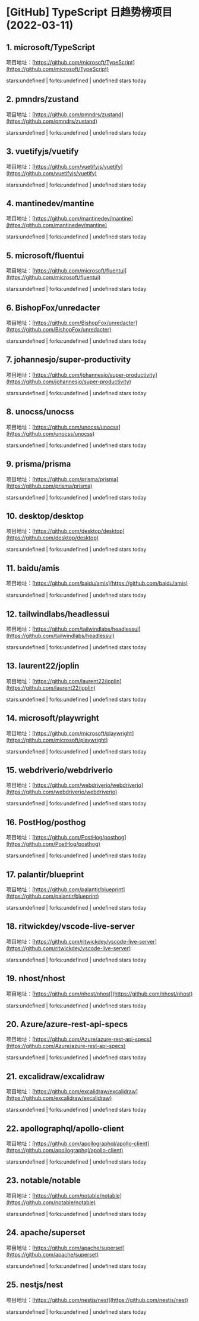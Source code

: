 # [GitHub] TypeScript 日趋势榜项目(2022-03-11)

## 1. microsoft/TypeScript 

项目地址：[https://github.com/microsoft/TypeScript](https://github.com/microsoft/TypeScript)

stars:undefined | forks:undefined | undefined stars today 



## 2. pmndrs/zustand 

项目地址：[https://github.com/pmndrs/zustand](https://github.com/pmndrs/zustand)

stars:undefined | forks:undefined | undefined stars today 



## 3. vuetifyjs/vuetify 

项目地址：[https://github.com/vuetifyjs/vuetify](https://github.com/vuetifyjs/vuetify)

stars:undefined | forks:undefined | undefined stars today 



## 4. mantinedev/mantine 

项目地址：[https://github.com/mantinedev/mantine](https://github.com/mantinedev/mantine)

stars:undefined | forks:undefined | undefined stars today 



## 5. microsoft/fluentui 

项目地址：[https://github.com/microsoft/fluentui](https://github.com/microsoft/fluentui)

stars:undefined | forks:undefined | undefined stars today 



## 6. BishopFox/unredacter 

项目地址：[https://github.com/BishopFox/unredacter](https://github.com/BishopFox/unredacter)

stars:undefined | forks:undefined | undefined stars today 



## 7. johannesjo/super-productivity 

项目地址：[https://github.com/johannesjo/super-productivity](https://github.com/johannesjo/super-productivity)

stars:undefined | forks:undefined | undefined stars today 



## 8. unocss/unocss 

项目地址：[https://github.com/unocss/unocss](https://github.com/unocss/unocss)

stars:undefined | forks:undefined | undefined stars today 



## 9. prisma/prisma 

项目地址：[https://github.com/prisma/prisma](https://github.com/prisma/prisma)

stars:undefined | forks:undefined | undefined stars today 



## 10. desktop/desktop 

项目地址：[https://github.com/desktop/desktop](https://github.com/desktop/desktop)

stars:undefined | forks:undefined | undefined stars today 



## 11. baidu/amis 

项目地址：[https://github.com/baidu/amis](https://github.com/baidu/amis)

stars:undefined | forks:undefined | undefined stars today 



## 12. tailwindlabs/headlessui 

项目地址：[https://github.com/tailwindlabs/headlessui](https://github.com/tailwindlabs/headlessui)

stars:undefined | forks:undefined | undefined stars today 



## 13. laurent22/joplin 

项目地址：[https://github.com/laurent22/joplin](https://github.com/laurent22/joplin)

stars:undefined | forks:undefined | undefined stars today 



## 14. microsoft/playwright 

项目地址：[https://github.com/microsoft/playwright](https://github.com/microsoft/playwright)

stars:undefined | forks:undefined | undefined stars today 



## 15. webdriverio/webdriverio 

项目地址：[https://github.com/webdriverio/webdriverio](https://github.com/webdriverio/webdriverio)

stars:undefined | forks:undefined | undefined stars today 



## 16. PostHog/posthog 

项目地址：[https://github.com/PostHog/posthog](https://github.com/PostHog/posthog)

stars:undefined | forks:undefined | undefined stars today 



## 17. palantir/blueprint 

项目地址：[https://github.com/palantir/blueprint](https://github.com/palantir/blueprint)

stars:undefined | forks:undefined | undefined stars today 



## 18. ritwickdey/vscode-live-server 

项目地址：[https://github.com/ritwickdey/vscode-live-server](https://github.com/ritwickdey/vscode-live-server)

stars:undefined | forks:undefined | undefined stars today 



## 19. nhost/nhost 

项目地址：[https://github.com/nhost/nhost](https://github.com/nhost/nhost)

stars:undefined | forks:undefined | undefined stars today 



## 20. Azure/azure-rest-api-specs 

项目地址：[https://github.com/Azure/azure-rest-api-specs](https://github.com/Azure/azure-rest-api-specs)

stars:undefined | forks:undefined | undefined stars today 



## 21. excalidraw/excalidraw 

项目地址：[https://github.com/excalidraw/excalidraw](https://github.com/excalidraw/excalidraw)

stars:undefined | forks:undefined | undefined stars today 



## 22. apollographql/apollo-client 

项目地址：[https://github.com/apollographql/apollo-client](https://github.com/apollographql/apollo-client)

stars:undefined | forks:undefined | undefined stars today 



## 23. notable/notable 

项目地址：[https://github.com/notable/notable](https://github.com/notable/notable)

stars:undefined | forks:undefined | undefined stars today 



## 24. apache/superset 

项目地址：[https://github.com/apache/superset](https://github.com/apache/superset)

stars:undefined | forks:undefined | undefined stars today 



## 25. nestjs/nest 

项目地址：[https://github.com/nestjs/nest](https://github.com/nestjs/nest)

stars:undefined | forks:undefined | undefined stars today 



